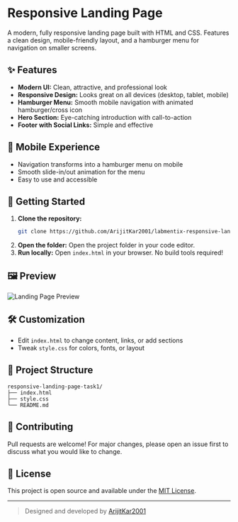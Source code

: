 # Responsive Landing Page

A modern, fully responsive landing page built with HTML and CSS. Features a clean design, mobile-friendly layout, and a hamburger menu for navigation on smaller screens.

## ✨ Features

- **Modern UI:** Clean, attractive, and professional look
- **Responsive Design:** Looks great on all devices (desktop, tablet, mobile)
- **Hamburger Menu:** Smooth mobile navigation with animated hamburger/cross icon
- **Hero Section:** Eye-catching introduction with call-to-action
- **Footer with Social Links:** Simple and effective

## 📱 Mobile Experience
- Navigation transforms into a hamburger menu on mobile
- Smooth slide-in/out animation for the menu
- Easy to use and accessible

## 🚀 Getting Started

1. **Clone the repository:**
   ```sh
   git clone https://github.com/ArijitKar2001/labmentix-responsive-landing-page-task1.git
   ```
2. **Open the folder:**
   Open the project folder in your code editor.
3. **Run locally:**
   Open `index.html` in your browser. No build tools required!

## 🖼️ Preview

![Landing Page Preview](https://user-images.githubusercontent.com/placeholder/landing-page-preview.png)

## 🛠️ Customization
- Edit `index.html` to change content, links, or add sections
- Tweak `style.css` for colors, fonts, or layout

## 📂 Project Structure
```
responsive-landing-page-task1/
├── index.html
├── style.css
└── README.md
```

## 🤝 Contributing
Pull requests are welcome! For major changes, please open an issue first to discuss what you would like to change.

## 📄 License
This project is open source and available under the [MIT License](LICENSE).

---

> Designed and developed by [ArijitKar2001](https://github.com/ArijitKar2001)
